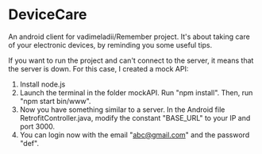 # DeviceCare
An android client for vadimeladii/Remember project. It's about taking care of your electronic devices, by reminding you some useful tips.

If you want to run the project and can't connect to the server, it means that the server is down.
For this case, I created a mock API:
1) Install node.js
2) Launch the terminal in the folder mockAPI. Run "npm install". Then, run "npm start bin/www".
3) Now you have something similar to a server. In the Android file RetrofitController.java, modify the constant "BASE_URL" to your IP and port 3000.
4) You can login now with the email "abc@gmail.com" and the password "def".
